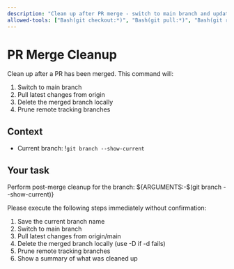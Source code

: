 ```yaml
---
description: "Clean up after PR merge - switch to main branch and update"
allowed-tools: ["Bash(git checkout:*)", "Bash(git pull:*)", "Bash(git remote prune:*)"]
---
```


# PR Merge Cleanup

Clean up after a PR has been merged. This command will:

1. Switch to main branch
2. Pull latest changes from origin
3. Delete the merged branch locally
4. Prune remote tracking branches

## Context

- Current branch: !`git branch --show-current`

## Your task

Perform post-merge cleanup for the branch: ${ARGUMENTS:-$(git branch --show-current)}

Please execute the following steps immediately without confirmation:
1. Save the current branch name
2. Switch to main branch
3. Pull latest changes from origin/main
4. Delete the merged branch locally (use -D if -d fails)
5. Prune remote tracking branches
6. Show a summary of what was cleaned up